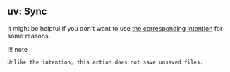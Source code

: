 ## uv: Sync

It might be helpful if you don't want to use
[the corresponding intention][1] for some reasons.

!!! note

    Unlike the intention, this action does not save unsaved files.


  [1]: intentions.md#run-uv-sync

